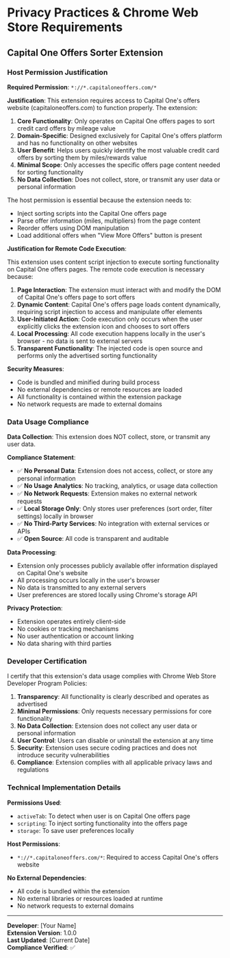 # Privacy Practices & Chrome Web Store Requirements

## Capital One Offers Sorter Extension

### Host Permission Justification

**Required Permission**: `*://*.capitaloneoffers.com/*`

**Justification**: 
This extension requires access to Capital One's offers website (capitaloneoffers.com) to function properly. The extension:

1. **Core Functionality**: Only operates on Capital One offers pages to sort credit card offers by mileage value
2. **Domain-Specific**: Designed exclusively for Capital One's offers platform and has no functionality on other websites
3. **User Benefit**: Helps users quickly identify the most valuable credit card offers by sorting them by miles/rewards value
4. **Minimal Scope**: Only accesses the specific offers page content needed for sorting functionality
5. **No Data Collection**: Does not collect, store, or transmit any user data or personal information

The host permission is essential because the extension needs to:
- Inject sorting scripts into the Capital One offers page
- Parse offer information (miles, multipliers) from the page content
- Reorder offers using DOM manipulation
- Load additional offers when "View More Offers" button is present

**Justification for Remote Code Execution**:

This extension uses content script injection to execute sorting functionality on Capital One offers pages. The remote code execution is necessary because:

1. **Page Interaction**: The extension must interact with and modify the DOM of Capital One's offers page to sort offers
2. **Dynamic Content**: Capital One's offers page loads content dynamically, requiring script injection to access and manipulate offer elements
3. **User-Initiated Action**: Code execution only occurs when the user explicitly clicks the extension icon and chooses to sort offers
4. **Local Processing**: All code execution happens locally in the user's browser - no data is sent to external servers
5. **Transparent Functionality**: The injected code is open source and performs only the advertised sorting functionality

**Security Measures**:
- Code is bundled and minified during build process
- No external dependencies or remote resources are loaded
- All functionality is contained within the extension package
- No network requests are made to external domains

### Data Usage Compliance

**Data Collection**: This extension does NOT collect, store, or transmit any user data.

**Compliance Statement**:
- ✅ **No Personal Data**: Extension does not access, collect, or store any personal information
- ✅ **No Usage Analytics**: No tracking, analytics, or usage data collection
- ✅ **No Network Requests**: Extension makes no external network requests
- ✅ **Local Storage Only**: Only stores user preferences (sort order, filter settings) locally in browser
- ✅ **No Third-Party Services**: No integration with external services or APIs
- ✅ **Open Source**: All code is transparent and auditable

**Data Processing**:
- Extension only processes publicly available offer information displayed on Capital One's website
- All processing occurs locally in the user's browser
- No data is transmitted to any external servers
- User preferences are stored locally using Chrome's storage API

**Privacy Protection**:
- Extension operates entirely client-side
- No cookies or tracking mechanisms
- No user authentication or account linking
- No data sharing with third parties

### Developer Certification

I certify that this extension's data usage complies with Chrome Web Store Developer Program Policies:

1. **Transparency**: All functionality is clearly described and operates as advertised
2. **Minimal Permissions**: Only requests necessary permissions for core functionality
3. **No Data Collection**: Extension does not collect any user data or personal information
4. **User Control**: Users can disable or uninstall the extension at any time
5. **Security**: Extension uses secure coding practices and does not introduce security vulnerabilities
6. **Compliance**: Extension complies with all applicable privacy laws and regulations

### Technical Implementation Details

**Permissions Used**:
- `activeTab`: To detect when user is on Capital One offers page
- `scripting`: To inject sorting functionality into the offers page
- `storage`: To save user preferences locally

**Host Permissions**:
- `*://*.capitaloneoffers.com/*`: Required to access Capital One's offers website

**No External Dependencies**:
- All code is bundled within the extension
- No external libraries or resources loaded at runtime
- No network requests to external domains

---

**Developer**: [Your Name]  
**Extension Version**: 1.0.0  
**Last Updated**: [Current Date]  
**Compliance Verified**: ✅
